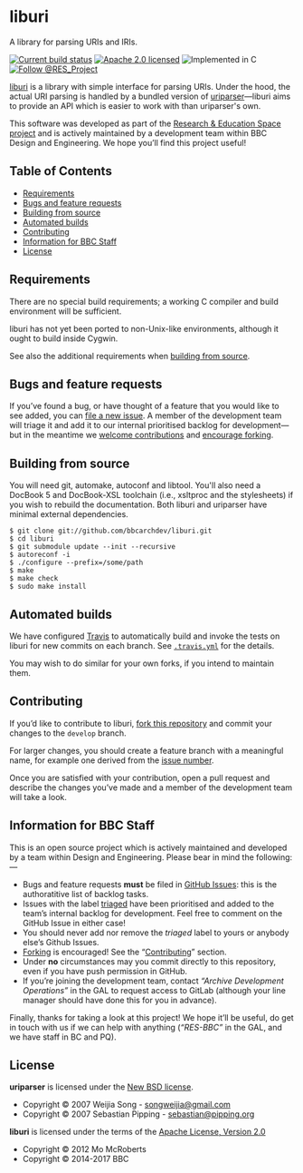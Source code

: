 # liburi

A library for parsing URIs and IRIs.

[![Current build status][travis]](https://travis-ci.org/bbcarchdev/liburi)
[![Apache 2.0 licensed][license]](#license)
![Implemented in C][language]
[![Follow @RES_Project][twitter]](https://twitter.com/RES_Project)

[liburi](https://github.com/bbcarchdev/liburi) is a library with simple interface for parsing
URIs. Under the hood, the actual URI parsing is handled by a bundled version of
[uriparser](http://uriparser.sourceforge.net/)—liburi aims to provide
an API which is easier to work with than uriparser's own.

This software was developed as part of the [Research & Education Space project](https://bbcarchdev.github.io/res/) and is actively maintained by a development team within BBC Design and Engineering. We hope you’ll find this project useful!

## Table of Contents

* [Requirements](#requirements)
* [Bugs and feature requests](#bugs-and-feature-requests)
* [Building from source](#building-from-source)
* [Automated builds](#automated-builds)
* [Contributing](#contributing)
* [Information for BBC Staff](#information-for-bbc-staff)
* [License](#license)

## Requirements

There are no special build requirements; a working C compiler and build
environment will be sufficient.

liburi has not yet been ported to non-Unix-like environments, although it ought to build inside Cygwin.

See also the additional requirements when [building from source](#building-from-source).


## Bugs and feature requests

If you’ve found a bug, or have thought of a feature that you would like to
see added, you can [file a new issue](https://github.com/bbcarchdev/liburi/issues). A member of the development team will triage it and add it to our internal prioritised backlog for development—but in the meantime we [welcome contributions](#contributing) and [encourage forking](https://github.com/bbcarchdev/liburi/fork).

## Building from source

You will need git, automake, autoconf and libtool. You'll also need a
DocBook 5 and DocBook-XSL toolchain (i.e., xsltproc and the stylesheets)
if you wish to rebuild the documentation. Both liburi and uriparser have
minimal external dependencies.

    $ git clone git://github.com/bbcarchdev/liburi.git
    $ cd liburi
    $ git submodule update --init --recursive
    $ autoreconf -i
    $ ./configure --prefix=/some/path
    $ make
    $ make check
    $ sudo make install

## Automated builds

We have configured [Travis](https://travis-ci.org/bbcarchdev/liburi) to automatically build and invoke the tests on liburi for new commits on each branch. See [`.travis.yml`](.travis.yml) for the details.

You may wish to do similar for your own forks, if you intend to maintain them.

## Contributing

If you’d like to contribute to liburi, [fork this repository](https://github.com/bbcarchdev/liburi/fork) and commit your changes to the
`develop` branch.

For larger changes, you should create a feature branch with
a meaningful name, for example one derived from the [issue number](https://github.com/bbcarchdev/liburi/issues/).

Once you are satisfied with your contribution, open a pull request and describe
the changes you’ve made and a member of the development team will take a look.

## Information for BBC Staff

This is an open source project which is actively maintained and developed
by a team within Design and Engineering. Please bear in mind the following:—

* Bugs and feature requests **must** be filed in [GitHub Issues](https://github.com/bbcarchdev/liburi/issues): this is the authoratitive list of backlog tasks.
* Issues with the label [triaged](https://github.com/bbcarchdev/liburi/issues?q=is%3Aopen+is%3Aissue+label%3Atriaged) have been prioritised and added to the team’s internal backlog for development. Feel free to comment on the GitHub Issue in either case!
* You should never add nor remove the *triaged* label to yours or anybody else’s Github Issues.
* [Forking](https://github.com/bbcarchdev/liburi/fork) is encouraged! See the “[Contributing](#contributing)” section.
* Under **no** circumstances may you commit directly to this repository, even if you have push permission in GitHub.
* If you’re joining the development team, contact *“Archive Development Operations”* in the GAL to request access to GitLab (although your line manager should have done this for you in advance).

Finally, thanks for taking a look at this project! We hope it’ll be useful, do get in touch with us if we can help with anything (*“RES-BBC”* in the GAL, and we have staff in BC and PQ).

## License

**uriparser** is licensed under the [New BSD license](http://uriparser.git.sourceforge.net/git/gitweb.cgi?p=uriparser/uriparser;a=blob;f=COPYING).

* Copyright © 2007 Weijia Song - <songweijia@gmail.com>
* Copyright © 2007 Sebastian Pipping - <sebastian@pipping.org>

**liburi** is licensed under the terms of the [Apache License, Version 2.0](http://www.apache.org/licenses/LICENSE-2.0)

* Copyright © 2012 Mo McRoberts
* Copyright © 2014-2017 BBC

[travis]: https://img.shields.io/travis/bbcarchdev/liburi.svg
[license]: https://img.shields.io/badge/license-Apache%202.0-blue.svg
[language]: https://img.shields.io/badge/implemented%20in-C-yellow.svg 
[twitter]: https://img.shields.io/twitter/url/http/shields.io.svg?style=social&label=Follow%20@RES_Project
